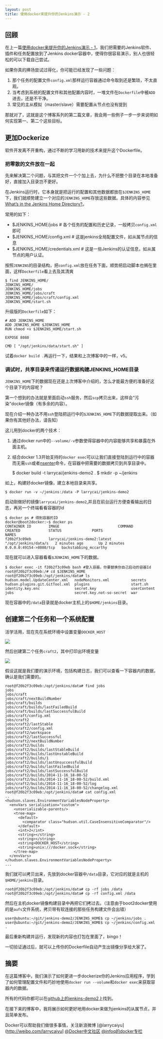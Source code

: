 ```yaml
---
layout: post
title: 使用docker来提升你的Jenkins演示 - 2 
---
```

## 回顾

在上一篇[使用docker来提升你的Jenkins演示 - 1](http://www.larrycaiyu.com/2014/11/04/use-docker-for-your-jenkins-demo-1.html)，我们把需要的Jenkins软件、插件和任务配置放到了Jenkins docker容器中，使得你很容易演示，别人也很轻松的可以下载自己尝试。

如果你真的捧场尝试过得化，你可能已经发现了一些问题：

1. 那个任务的配置文件`config.xml`那样运行容器通过命令取到还是繁琐，不太直观。
2. 当考虑到系统的配置文件和其他配置内容时，一堆文件在`Dockerfile`中被`ADD`进去，还是不干净。
3. 常见的主从模拟（master/slave）需要配置从节点也没有提到

那就对了，这就是这个博客系列的第二篇文章，我会用一些例子一步一步来说明如何实现第一、第二个这些目标。

## 更加Dockerize

软件开发离不开重构，通过不断的学习用新的技术来提升这个Dockerfile。

### 把零散的文件放在一起

先来解决第二个问题，与其把文件一个个加上去，为什么不把整个目录在本地准备好，直接加入目录岂不更好。

在Jenkins运行时，它本身就是把运行的配置和其他数据都放在`$JENKINS_HOME`下，我们就顺势建立一个对应的`JENKINS_HOME`存放这些数据。具体的内容参见[What’s in the Jenkins Home Directory?](http://jenkins-le-guide-complet.batmat.cloudbees.net/html/sec-hudson-home-directory-contents.html)。

常用的如下：

* $JENKINS_HOME/jobs # 各个任务的配置和历史记录，一般拷贝`config.xml`即可
* $JENKINS_HOME/config.xml # 这是jenkins全局配置文件，如从属节点的信息
* $JENKINS_HOME/credentials.xml # 这是一些Jenkins的认证信息，如从属节点的用户认证。

按照`JENKINS`的目录结构，把`config.xml`放在任务下面，顺势把启动脚本也搁在里面，这样`Dockerfile`看上去及其清爽

	$ find JENKINS_HOME/
	JENKINS_HOME/
	JENKINS_HOME/jobs
	JENKINS_HOME/jobs/craft
	JENKINS_HOME/jobs/craft/config.xml
	JENKINS_HOME/start.sh

升级版的`Dockerfile`如下：

	# ADD JENKINS_HOME 
	ADD JENKINS_HOME $JENKINS_HOME
	RUN chmod +x $JENKINS_HOME/start.sh
	
	EXPOSE 8080
	
	CMD [ "/opt/jenkins/data/start.sh" ]

试着`docker build .`再运行一下，结果和上次博客中的一样，v5。

### 调试时，共享目录来传递运行数据构建JENKINS_HOME目录

`JENKINS_HOME`下的数据现在还是上次博客中介绍的，怎么才能最方便的准备好这个目录下的内容呢？

第一个想到的办法就是里面启动`ssh`服务，然后`scp`拷贝出来，这样会“污染”docker镜像（有多余的内容）。

现在介绍一种办法不用`ssh`登陆把运行中的`$JENKINS_HOME`下的数据提取出来。（如果你有其他好办法，请告知）

这儿用到docker的两个技术：

1. 通过docker run中的`--volume/-v`参数使得容器中的内容能够共享和暴露在外面主机。
2. 结合docker 1.3开始支持的`docker exec`可以让我们直接登陆到运行中的容器而无需`ssh`或者[nsenter](https://github.com/jpetazzo/nsenter)命令，在容器中把需要的数据拷贝到共享目录中。

    $ docker build -t larrycai/jenkins-demo2 .
    $ mkdir -p ~/jenkins

如上，构建好docker镜像，建立本地目录来共享。

    $ docker run -v ~/jenkins:/data -P larrycai/jenkins-demo2

启动刚做好的镜像`larrycai/jenkins-demo2`,并且在前台运行方便查看输出的日志，再另一个终端看看容器的Id

    $ docker ps # 得到容器的ID
	docker@boot2docker:~$ docker ps
	CONTAINER ID        IMAGE                           COMMAND                CREATED             STATUS              PORTS                     NAMES
	f20b2f3c09eb        larrycai/jenkins-demo2:latest   "/opt/jenkins/data/s   2 minutes ago       Up 2 minutes        0.0.0.0:49154->8080/tcp   backstabbing_mccarthy

现在就可以进入容器看看`$JENKINS_HOME`下的数据。

    $ docker exec -it f20b2f3c09eb bash #登入容器，你要替换你自己启动的容器Id
	root@f20b2f3c09eb:/# cd $JENKINS_HOME
	root@f20b2f3c09eb:/opt/jenkins/data# ls
	hudson.model.UpdateCenter.xml   nodeMonitors.xml          secrets
	hudson.plugins.git.GitTool.xml  plugins                   start.sh
	identity.key.enc                secret.key                userContent
	jobs                            secret.key.not-so-secret  war

现在容器中的`/data`目录就是docker主机上的`$HOME/jenkins`目录。

## 创建第二个任务和一个系统配置

活学活用，现在先在系统环境中设置变量`DOCKER_HOST`

![](http://larrycaiyu.com/images/jenkins-demo2-1.png)

然后创建第二个任务`craft2`，其中打印出环境变量

![](http://larrycaiyu.com/images/jenkins-demo2-2.png)

假设这就是我们要的演示环境，包括构建日志，我们可以查看一下容器内的数据，确认是我们需要的。

	root@f20b2f3c09eb:/opt/jenkins/data# find jobs
	jobs
	jobs/craft
	jobs/craft/nextBuildNumber
	jobs/craft/builds
	jobs/craft/builds/lastFailedBuild
	jobs/craft/builds/lastSuccessfulBuild
	jobs/craft/config.xml
	jobs/craft2
	jobs/craft2/lastStable
	jobs/craft2/config.xml
	jobs/craft2/workspace
	jobs/craft2/lastSuccessful
	jobs/craft2/nextBuildNumber
	jobs/craft2/builds
	jobs/craft2/builds/lastStableBuild
	jobs/craft2/builds/lastUnstableBuild
	jobs/craft2/builds/1
	jobs/craft2/builds/lastUnsuccessfulBuild
	jobs/craft2/builds/lastFailedBuild
	jobs/craft2/builds/lastSuccessfulBuild
	jobs/craft2/builds/2014-11-16_18-00-52
	jobs/craft2/builds/2014-11-16_18-00-52/build.xml
	jobs/craft2/builds/2014-11-16_18-00-52/log
	jobs/craft2/builds/2014-11-16_18-00-52/changelog.xml
	root@f20b2f3c09eb:/opt/jenkins/data# cat config.xml
    ..
    <hudson.slaves.EnvironmentVariablesNodeProperty>
      <envVars serialization="custom">
        <unserializable-parents/>
        <tree-map>
          <default>
            <comparator class="hudson.util.CaseInsensitiveComparator"/>
          </default>
          <int>2</int>
          <string></string>
          <string></string>
          <string>DOCKER_HOST</string>
          <string>unix:///docker.sock</string>
        </tree-map>
      </envVars>
    </hudson.slaves.EnvironmentVariablesNodeProperty>
    ...

我们就可以拷贝出来，先放到docker容器中`/data`目录，它对应的就是主机的`$HOME/jenkins`目录。

	root@f20b2f3c09eb:/opt/jenkins/data# cp -rf jobs /data
	root@f20b2f3c09eb:/opt/jenkins/data# cp -rf config.xml /data 
   
然后在主机docker镜像构建目录中再把它们拷过去。（注意由于boot2docker使用的是`aufs`文件系统，拷贝带有软连接的那些任务构建文件会出错）

	user@ubuntu:~/git/jenkins-demo2/JENKINS_HOME$ cp ~/jenkins/jobs . 
	user@ubuntu:~/git/jenkins-demo2/JENKINS_HOME$ cp ~/jenkins/config.xml .

最后重新构建并运行，发现新的内容也打包在里面了，bingo！

一切验证通过后，就可以上传你的Dockerfile自动产生出镜像分享给大家了。 

## 摘要

在这篇博客中，我们演示了如何更进一步dockerize你的Jenkins应用程序，学到了如何管理配置文件和巧妙地使用`docker run --volume`和`docker exec`来获取容器内的数据。

所有的代码你都可以在[github上的jenkins-demo2](https://github.com/larrycai/docker-images/tree/master/jenkins-demo2)上找到。

在接下来的博客中，我将展示如何更好地用docker来做为jenkins的从属节点，并且简单发布。

Docker可以帮助我们做很多事情，关注新浪微博 [@larrycaiyu](http://weibo.com/larrycaiyu] [@Docker中文社区](http://weibo.com/dockboard) [@infoq的docker专栏](http://www.infoq.com/cn/dockers)
